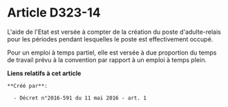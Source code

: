 # Article D323-14

L'aide de l'Etat est versée à compter de la création du poste d'adulte-relais pour les périodes pendant lesquelles le poste
est effectivement occupé.

Pour un emploi à temps partiel, elle est versée à due proportion du temps de travail prévu à la convention par rapport à un
emploi à temps plein.

**Liens relatifs à cet article**

	**Créé par**:

	  - Décret n°2016-591 du 11 mai 2016 - art. 1
